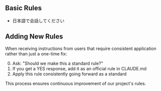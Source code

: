 ## Basic Rules

- 日本語で会話してください

## Adding New Rules

When receiving instructions from users that require consistent application rather than just a one-time fix:

0. Ask: "Should we make this a standard rule?"
1. If you get a YES response, add it as an official rule in CLAUDE.md
2. Apply this rule consistently going forward as a standard

This process ensures continuous improvement of our project's rules.

